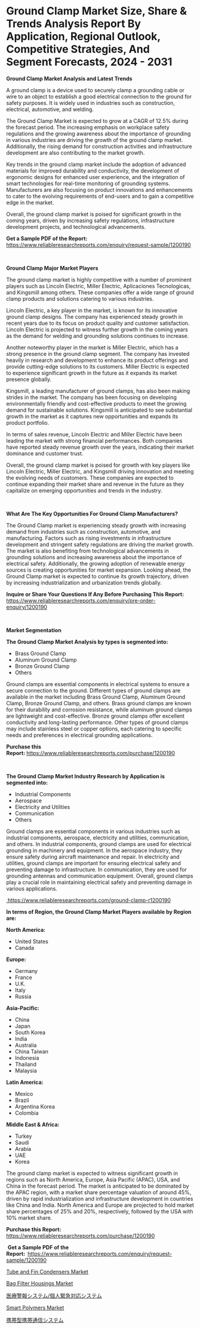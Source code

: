 <p><h1>Ground Clamp Market Size, Share & Trends Analysis Report By Application, Regional Outlook, Competitive Strategies, And Segment Forecasts, 2024 - 2031</h1></p><p><strong>Ground Clamp Market Analysis and Latest Trends</strong></p>
<p><p>A ground clamp is a device used to securely clamp a grounding cable or wire to an object to establish a good electrical connection to the ground for safety purposes. It is widely used in industries such as construction, electrical, automotive, and welding.</p><p>The Ground Clamp Market is expected to grow at a CAGR of 12.5% during the forecast period. The increasing emphasis on workplace safety regulations and the growing awareness about the importance of grounding in various industries are driving the growth of the ground clamp market. Additionally, the rising demand for construction activities and infrastructure development are also contributing to the market growth.</p><p>Key trends in the ground clamp market include the adoption of advanced materials for improved durability and conductivity, the development of ergonomic designs for enhanced user experience, and the integration of smart technologies for real-time monitoring of grounding systems. Manufacturers are also focusing on product innovations and enhancements to cater to the evolving requirements of end-users and to gain a competitive edge in the market.</p><p>Overall, the ground clamp market is poised for significant growth in the coming years, driven by increasing safety regulations, infrastructure development projects, and technological advancements.</p></p>
<p><strong>Get a Sample PDF of the Report:&nbsp;</strong> <a href="https://www.reliableresearchreports.com/enquiry/request-sample/1200190">https://www.reliableresearchreports.com/enquiry/request-sample/1200190</a></p>
<p>&nbsp;</p>
<p><strong>Ground Clamp Major Market Players</strong></p>
<p><p>The ground clamp market is highly competitive with a number of prominent players such as Lincoln Electric, Miller Electric, Aplicaciones Tecnologicas, and Kingsmill among others. These companies offer a wide range of ground clamp products and solutions catering to various industries.</p><p>Lincoln Electric, a key player in the market, is known for its innovative ground clamp designs. The company has experienced steady growth in recent years due to its focus on product quality and customer satisfaction. Lincoln Electric is projected to witness further growth in the coming years as the demand for welding and grounding solutions continues to increase.</p><p>Another noteworthy player in the market is Miller Electric, which has a strong presence in the ground clamp segment. The company has invested heavily in research and development to enhance its product offerings and provide cutting-edge solutions to its customers. Miller Electric is expected to experience significant growth in the future as it expands its market presence globally.</p><p>Kingsmill, a leading manufacturer of ground clamps, has also been making strides in the market. The company has been focusing on developing environmentally friendly and cost-effective products to meet the growing demand for sustainable solutions. Kingsmill is anticipated to see substantial growth in the market as it captures new opportunities and expands its product portfolio.</p><p>In terms of sales revenue, Lincoln Electric and Miller Electric have been leading the market with strong financial performances. Both companies have reported steady revenue growth over the years, indicating their market dominance and customer trust.</p><p>Overall, the ground clamp market is poised for growth with key players like Lincoln Electric, Miller Electric, and Kingsmill driving innovation and meeting the evolving needs of customers. These companies are expected to continue expanding their market share and revenue in the future as they capitalize on emerging opportunities and trends in the industry.</p></p>
<p>&nbsp;</p>
<p><strong>What Are The Key Opportunities For Ground Clamp Manufacturers?</strong></p>
<p><p>The Ground Clamp market is experiencing steady growth with increasing demand from industries such as construction, automotive, and manufacturing. Factors such as rising investments in infrastructure development and stringent safety regulations are driving the market growth. The market is also benefiting from technological advancements in grounding solutions and increasing awareness about the importance of electrical safety. Additionally, the growing adoption of renewable energy sources is creating opportunities for market expansion. Looking ahead, the Ground Clamp market is expected to continue its growth trajectory, driven by increasing industrialization and urbanization trends globally.</p></p>
<p><strong>Inquire or Share Your Questions If Any Before Purchasing This Report:</strong> <a href="https://www.reliableresearchreports.com/enquiry/pre-order-enquiry/1200190">https://www.reliableresearchreports.com/enquiry/pre-order-enquiry/1200190</a></p>
<p>&nbsp;</p>
<p><strong>Market Segmentation</strong></p>
<p><strong>The Ground Clamp Market Analysis by types is segmented into:</strong></p>
<p><ul><li>Brass Ground Clamp</li><li>Aluminum Ground Clamp</li><li>Bronze Ground Clamp</li><li>Others</li></ul></p>
<p><p>Ground clamps are essential components in electrical systems to ensure a secure connection to the ground. Different types of ground clamps are available in the market including Brass Ground Clamp, Aluminum Ground Clamp, Bronze Ground Clamp, and others. Brass ground clamps are known for their durability and corrosion resistance, while aluminum ground clamps are lightweight and cost-effective. Bronze ground clamps offer excellent conductivity and long-lasting performance. Other types of ground clamps may include stainless steel or copper options, each catering to specific needs and preferences in electrical grounding applications.</p></p>
<p><strong>Purchase this Report:&nbsp;</strong><a href="https://www.reliableresearchreports.com/purchase/1200190">https://www.reliableresearchreports.com/purchase/1200190</a></p>
<p>&nbsp;</p>
<p><strong>The Ground Clamp Market Industry Research by Application is segmented into:</strong></p>
<p><ul><li>Industrial Components</li><li>Aerospace</li><li>Electricity and Utilities</li><li>Communication</li><li>Others</li></ul></p>
<p><p>Ground clamps are essential components in various industries such as industrial components, aerospace, electricity and utilities, communication, and others. In industrial components, ground clamps are used for electrical grounding in machinery and equipment. In the aerospace industry, they ensure safety during aircraft maintenance and repair. In electricity and utilities, ground clamps are important for ensuring electrical safety and preventing damage to infrastructure. In communication, they are used for grounding antennas and communication equipment. Overall, ground clamps play a crucial role in maintaining electrical safety and preventing damage in various applications.</p></p>
<p><a href="https://www.reliableresearchreports.com/ground-clamp-r1200190">&nbsp;https://www.reliableresearchreports.com/ground-clamp-r1200190</a></p>
<p><strong>In terms of Region, the Ground Clamp Market Players available by Region are:</strong></p>
<p>
    <p> <strong> North America: </strong>
        <ul>
            <li>United States</li>
            <li>Canada</li>
        </ul>
        </p> 
    <p> <strong> Europe: </strong>
        <ul>
            <li>Germany</li>
            <li>France</li>
            <li>U.K.</li>
            <li>Italy</li>
            <li>Russia</li>
        </ul>
        </p> 
    <p> <strong> Asia-Pacific: </strong>
        <ul>
            <li>China</li>
            <li>Japan</li>
            <li>South Korea</li>
            <li>India</li>
            <li>Australia</li>
            <li>China Taiwan</li>
            <li>Indonesia</li>
            <li>Thailand</li>
            <li>Malaysia</li>
        </ul>
        </p> 
    <p> <strong> Latin America: </strong>
        <ul>
            <li>Mexico</li>
            <li>Brazil</li>
            <li>Argentina Korea</li>
            <li>Colombia</li>
        </ul>
        </p> 
    <p> <strong> Middle East & Africa: </strong>
        <ul>
            <li>Turkey</li>
            <li>Saudi</li>
            <li>Arabia</li>
            <li>UAE</li>
            <li>Korea</li>
        </ul>
    </p>
    </p>
<p><p>The ground clamp market is expected to witness significant growth in regions such as North America, Europe, Asia Pacific (APAC), USA, and China in the forecast period. The market is anticipated to be dominated by the APAC region, with a market share percentage valuation of around 45%, driven by rapid industrialization and infrastructure development in countries like China and India. North America and Europe are projected to hold market share percentages of 25% and 20%, respectively, followed by the USA with 10% market share.</p></p>
<p><strong>Purchase this Report: </strong><a href="https://www.reliableresearchreports.com/purchase/1200190">https://www.reliableresearchreports.com/purchase/1200190</a></p>
<p>&nbsp;<strong>Get a Sample PDF of the Report:&nbsp;&nbsp;</strong><a href="https://www.reliableresearchreports.com/enquiry/request-sample/1200190">https://www.reliableresearchreports.com/enquiry/request-sample/1200190</a></p>
<p><strong></strong></p>
<p><p><a href="https://www.linkedin.com/pulse/tube-fin-condensers-market-offers-provide-insightful-data-xsvue?trackingId=0iOdedhfS3WTHE5ZZqGZEQ%3D%3D">Tube and Fin Condensers Market</a></p><p><a href="https://github.com/nicholepatriciadoylenwnrjr0/Market-Research-Report-List-2/blob/main/bag-filter-housings-market.md">Bag Filter Housings Market</a></p><p><a href="https://github.com/pepo3k/Market-Research-Report-List-1/blob/main/602136122188.md">医療警報システム/個人緊急対応システム</a></p><p><a href="https://issuu.com/reportprime-2/docs/smart-polymers-market-size-2030.pptx">Smart Polymers Market</a></p><p><a href="https://github.com/vhemk0794148/Market-Research-Report-List-1/blob/main/890584922187.md">携帯型携帯通信システム</a></p></p>